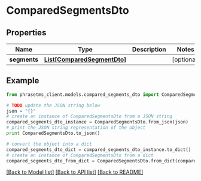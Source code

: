 # ComparedSegmentsDto

## Properties

| Name         | Type                                                  | Description | Notes      |
| ------------ | ----------------------------------------------------- | ----------- | ---------- |
| **segments** | [**List[ComparedSegmentDto]**](ComparedSegmentDto.md) |             | [optional] |

## Example

```python
from phrasetms_client.models.compared_segments_dto import ComparedSegmentsDto

# TODO update the JSON string below
json = "{}"
# create an instance of ComparedSegmentsDto from a JSON string
compared_segments_dto_instance = ComparedSegmentsDto.from_json(json)
# print the JSON string representation of the object
print ComparedSegmentsDto.to_json()

# convert the object into a dict
compared_segments_dto_dict = compared_segments_dto_instance.to_dict()
# create an instance of ComparedSegmentsDto from a dict
compared_segments_dto_from_dict = ComparedSegmentsDto.from_dict(compared_segments_dto_dict)
```

[[Back to Model list]](../README.md#documentation-for-models) [[Back to API list]](../README.md#documentation-for-api-endpoints) [[Back to README]](../README.md)
